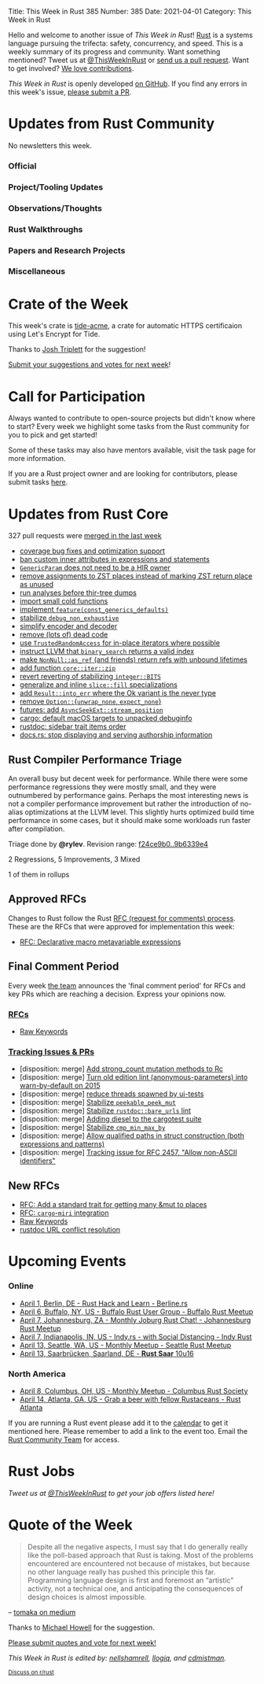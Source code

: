 Title: This Week in Rust 385
Number: 385
Date: 2021-04-01
Category: This Week in Rust

Hello and welcome to another issue of *This Week in Rust*!
[Rust](http://rust-lang.org) is a systems language pursuing the trifecta: safety, concurrency, and speed.
This is a weekly summary of its progress and community.
Want something mentioned? Tweet us at [@ThisWeekInRust](https://twitter.com/ThisWeekInRust) or [send us a pull request](https://github.com/rust-lang/this-week-in-rust).
Want to get involved? [We love contributions](https://github.com/rust-lang/rust/blob/master/CONTRIBUTING.md).

*This Week in Rust* is openly developed [on GitHub](https://github.com/rust-lang/this-week-in-rust).
If you find any errors in this week's issue, [please submit a PR](https://github.com/rust-lang/this-week-in-rust/pulls).

# Updates from Rust Community

No newsletters this week.

### Official

### Project/Tooling Updates

### Observations/Thoughts

### Rust Walkthroughs

### Papers and Research Projects

### Miscellaneous

# Crate of the Week

This week's crate is [tide-acme](https://github.com/http-rs/tide-acme), a crate for automatic HTTPS certificaion using Let's Encrypt for Tide.

Thanks to [Josh Triplett](https://users.rust-lang.org/t/crate-of-the-week/2704/894) for the suggestion!

[Submit your suggestions and votes for next week][submit_crate]!

[submit_crate]: https://users.rust-lang.org/t/crate-of-the-week/2704

# Call for Participation

Always wanted to contribute to open-source projects but didn't know where to start?
Every week we highlight some tasks from the Rust community for you to pick and get started!

Some of these tasks may also have mentors available, visit the task page for more information.

If you are a Rust project owner and are looking for contributors, please submit tasks [here][guidelines].

[guidelines]: https://users.rust-lang.org/t/twir-call-for-participation/4821

# Updates from Rust Core

327 pull requests were [merged in the last week][merged]

[merged]: https://github.com/search?q=is%3Apr+org%3Arust-lang+is%3Amerged+merged%3A2021-03-22..2021-03-29

* [coverage bug fixes and optimization support](https://github.com/rust-lang/rust/pull/83307)
* [ban custom inner attributes in expressions and statements](https://github.com/rust-lang/rust/pull/83488)
* [`GenericParam` does not need to be a HIR owner](https://github.com/rust-lang/rust/pull/83424)
* [remove assignments to ZST places instead of marking ZST return place as unused](https://github.com/rust-lang/rust/pull/83177)
* [run analyses before thir-tree dumps](https://github.com/rust-lang/rust/pull/83050)
* [import small cold functions](https://github.com/rust-lang/rust/pull/82980)
* [implement `feature(const_generics_defaults)`](https://github.com/rust-lang/rust/pull/75384)
* [stabilize `debug_non_exhaustive`](https://github.com/rust-lang/rust/pull/83041)
* [simplify encoder and decoder](https://github.com/rust-lang/rust/pull/83273)
* [remove (lots of) dead code](https://github.com/rust-lang/rust/pull/83185)
* [use `TrustedRandomAccess` for in-place iterators where possible](https://github.com/rust-lang/rust/pull/79846)
* [instruct LLVM that `binary_search` returns a valid index](https://github.com/rust-lang/rust/pull/81354)
* [make `NonNull::as_ref` (and friends) return refs with unbound lifetimes](https://github.com/rust-lang/rust/pull/80771)
* [add function `core::iter::zip`](https://github.com/rust-lang/rust/pull/82917)
* [revert reverting of stabilizing `integer::BITS`](https://github.com/rust-lang/rust/pull/82565)
* [generalize and inline `slice::fill` specializations](https://github.com/rust-lang/rust/pull/83245)
* [add `Result::into_err` where the Ok variant is the never type](https://github.com/rust-lang/rust/pull/83421)
* [remove `Option::`{`unwrap_none`, `expect_none`}](https://github.com/rust-lang/rust/pull/83349)
* [futures: add `AsyncSeekExt::stream_position`](https://github.com/rust-lang/futures-rs/pull/2380)
* [cargo: default macOS targets to unpacked debuginfo](https://github.com/rust-lang/cargo/pull/9298)
* [rustdoc: sidebar trait items order](https://github.com/rust-lang/rust/pull/83051)
* [docs.rs: stop displaying and serving authorship information](https://github.com/rust-lang/docs.rs/pull/1322)

## Rust Compiler Performance Triage

An overall busy but decent week for performance. While there were some performance regressions they were mostly small, and they were outnumbered by performance gains. Perhaps the most interesting news is not a compiler performance improvement but rather the introduction of no-alias optimizations at the LLVM level. This slightly hurts optimized build time performance in some cases, but it should make some workloads run faster after compilation.

Triage done by **@rylev**.
Revision range: [f24ce9b0..9b6339e4](https://perf.rust-lang.org/?start=f24ce9b0140d9be5a336954e878d0c1522966bb8&end=9b6339e4b9747d473270baa42e77e1d2fff39bf4&absolute=false&stat=instructions%3Au)

2 Regressions, 5 Improvements, 3 Mixed

1 of them in rollups

## Approved RFCs

Changes to Rust follow the Rust [RFC (request for comments) process](https://github.com/rust-lang/rfcs#rust-rfcs). These
are the RFCs that were approved for implementation this week:

* [RFC: Declarative macro metavariable expressions](https://github.com/rust-lang/rfcs/pull/3086)

## Final Comment Period

Every week [the team](https://www.rust-lang.org/team.html) announces the
'final comment period' for RFCs and key PRs which are reaching a
decision. Express your opinions now.

### [RFCs](https://github.com/rust-lang/rfcs/labels/final-comment-period)

* [Raw Keywords](https://github.com/rust-lang/rfcs/pull/3098)

### [Tracking Issues & PRs](https://github.com/rust-lang/rust/labels/final-comment-period)

* [disposition: merge] [Add strong_count mutation methods to Rc](https://github.com/rust-lang/rust/pull/83476)
* [disposition: merge] [Turn old edition lint (anonymous-parameters) into warn-by-default on 2015](https://github.com/rust-lang/rust/pull/82918)
* [disposition: merge] [reduce threads spawned by ui-tests](https://github.com/rust-lang/rust/pull/81942)
* [disposition: merge] [Stabilize `peekable_peek_mut`](https://github.com/rust-lang/rust/pull/81938)
* [disposition: merge] [Stabilize `rustdoc::bare_urls` lint](https://github.com/rust-lang/rust/pull/81764)
* [disposition: merge] [Adding diesel to the cargotest suite](https://github.com/rust-lang/rust/pull/81507)
* [disposition: merge] [Stabilize `cmp_min_max_by`](https://github.com/rust-lang/rust/pull/81047)
* [disposition: merge] [Allow qualified paths in struct construction (both expressions and patterns)](https://github.com/rust-lang/rust/pull/80080)
* [disposition: merge] [Tracking issue for RFC 2457, "Allow non-ASCII identifiers"](https://github.com/rust-lang/rust/issues/55467)

## New RFCs

* [RFC: Add a standard trait for getting many &mut to places](https://github.com/rust-lang/rfcs/pull/3100)
* [RFC: `cargo`-`miri` integration](https://github.com/rust-lang/rfcs/pull/3099)
* [Raw Keywords](https://github.com/rust-lang/rfcs/pull/3098)
* [rustdoc URL conflict resolution](https://github.com/rust-lang/rfcs/pull/3097)

# Upcoming Events

### Online
* [April 1, Berlin, DE - Rust Hack and Learn - Berline.rs](https://www.meetup.com/opentechschool-berlin/events/txcprryccgbcb/)
* [April 6, Buffalo, NY, US - Buffalo Rust User Group - Buffalo Rust Meetup](https://www.meetup.com/Buffalo-Rust-Meetup/events/276717867/)
* [April 7, Johannesburg, ZA - Monthly Joburg Rust Chat! - Johannesburg Rust Meetup](https://www.meetup.com/Johannesburg-Rust-Meetup/events/277133126/)
* [April 7, Indianapolis, IN, US - Indy.rs - with Social Distancing - Indy Rust](https://www.meetup.com/indyrs/events/jhfstryccgbkb/)
* [April 13, Seattle, WA, US - Monthly Meetup - Seattle Rust Meetup](https://www.meetup.com/Seattle-Rust-Meetup/events/gskksryccgbrb/)
* [April 13, Saarbrücken, Saarland, DE - **Rust Saar** 10u16](https://www.meetup.com/de-DE/Rust-Saar/events/276873622/)

### North America

* [April 8, Columbus, OH, US - Monthly Meetup - Columbus Rust Society](https://www.meetup.com/columbus-rs/events/dpkhgryccgblb/)
* [April 14, Atlanta, GA, US - Grab a beer with fellow Rustaceans - Rust Atlanta](https://www.meetup.com/Rust-ATL/events/qxqdgryccgbsb/)

If you are running a Rust event please add it to the [calendar] to get
it mentioned here. Please remember to add a link to the event too.
Email the [Rust Community Team][community] for access.

[calendar]: https://www.google.com/calendar/embed?src=apd9vmbc22egenmtu5l6c5jbfc%40group.calendar.google.com
[community]: mailto:community-team@rust-lang.org

# Rust Jobs

*Tweet us at [@ThisWeekInRust](https://twitter.com/ThisWeekInRust) to get your job offers listed here!*

# Quote of the Week

> Despite all the negative aspects, I must say that I do generally really like the poll-based approach that Rust is taking. Most of the problems encountered are encountered not because of mistakes, but because no other language really has pushed this principle this far. Programming language design is first and foremost an “artistic” activity, not a technical one, and anticipating the consequences of design choices is almost impossible.

– [tomaka on medium](https://tomaka.medium.com/a-look-back-at-asynchronous-rust-d54d63934a1c)

Thanks to [Michael Howell](https://users.rust-lang.org/t/twir-quote-of-the-week/328/1028) for the suggestion.

[Please submit quotes and vote for next week!](https://users.rust-lang.org/t/twir-quote-of-the-week/328)

*This Week in Rust is edited by: [nellshamrell](https://github.com/nellshamrell), [llogiq](https://github.com/llogiq), and [cdmistman](https://github.com/cdmistman).*

<small>[Discuss on r/rust](https://www.reddit.com/r/rust/comments/k5nsab/this_week_in_rust_367/)</small>
